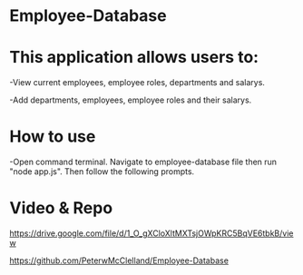 # Employee-Database

# This application allows users to:

-View current employees, employee roles, departments and salarys.

-Add departments, employees, employee roles and their salarys.

# How to use

-Open command terminal. Navigate to employee-database file then run "node app.js". 
Then follow the following prompts.

# Video & Repo

https://drive.google.com/file/d/1_O_gXCloXltMXTsjOWpKRC5BqVE6tbkB/view

https://github.com/PeterwMcClelland/Employee-Database


